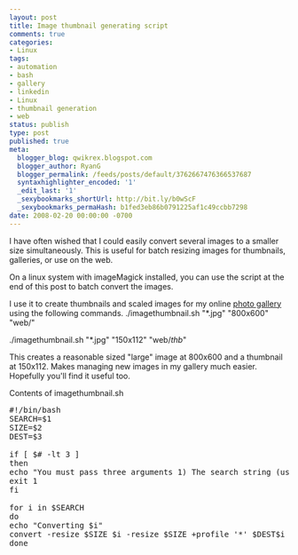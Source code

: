 ```yaml
---
layout: post
title: Image thumbnail generating script
comments: true
categories:
- Linux
tags:
- automation
- bash
- gallery
- linkedin
- Linux
- thumbnail generation
- web
status: publish
type: post
published: true
meta:
  blogger_blog: qwikrex.blogspot.com
  blogger_author: RyanG
  blogger_permalink: /feeds/posts/default/3762667476366537687
  syntaxhighlighter_encoded: '1'
  _edit_last: '1'
  _sexybookmarks_shortUrl: http://bit.ly/b0wScF
  _sexybookmarks_permaHash: b1fed3eb86b0791225af1c49ccbb7298
date: 2008-02-20 00:00:00 -0700
---
```

I have often wished that I could easily convert several images to a smaller size simultaneously.  This is useful for batch resizing images for thumbnails, galleries, or use on the web.

On a linux system with imageMagick installed, you can use the script at the end of this post to batch convert the images.

I use it to create thumbnails and scaled images for my online <a href="http://www.nslms.com/gallery">photo gallery</a> using the following commands.
./imagethumbnail.sh "*.jpg" "800x600" "web/"

./imagethumbnail.sh "*.jpg" "150x112" "web/_thb_"

This creates a reasonable sized "large" image at 800x600 and a thumbnail at 150x112.  Makes managing new images in my gallery much easier.  Hopefully you'll find it useful too.

Contents of imagethumbnail.sh
<pre lang="bash">#!/bin/bash
SEARCH=$1
SIZE=$2
DEST=$3

if [ $# -lt 3 ]
then
echo "You must pass three arguments 1) The search string (usually *.jpg) 2) The destination size I.E. 500x374 3) The destination directory"
exit 1
fi

for i in $SEARCH
do
echo "Converting $i"
convert -resize $SIZE $i -resize $SIZE +profile '*' $DEST$i
done</pre>
